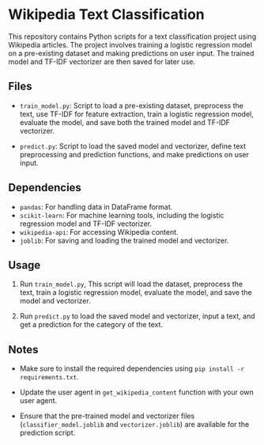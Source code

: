 # Wikipedia Text Classification

This repository contains Python scripts for a text classification project using Wikipedia articles. The project involves training a logistic regression model on a pre-existing dataset and making predictions on user input. The trained model and TF-IDF vectorizer are then saved for later use.

## Files

- `train_model.py`: Script to load a pre-existing dataset, preprocess the text, use TF-IDF for feature extraction, train a logistic regression model, evaluate the model, and save both the trained model and TF-IDF vectorizer.

- `predict.py`: Script to load the saved model and vectorizer, define text preprocessing and prediction functions, and make predictions on user input.

## Dependencies

- `pandas`: For handling data in DataFrame format.
- `scikit-learn`: For machine learning tools, including the logistic regression model and TF-IDF vectorizer.
- `wikipedia-api`: For accessing Wikipedia content.
- `joblib`: For saving and loading the trained model and vectorizer.

## Usage

1. Run `train_model.py`, This script will load the dataset, preprocess the text, train a logistic regression model, evaluate the model, and save the model and vectorizer.

2. Run `predict.py` to load the saved model and vectorizer, input a text, and get a prediction for the category of the text.

## Notes

- Make sure to install the required dependencies using `pip install -r requirements.txt`.

- Update the user agent in `get_wikipedia_content` function with your own user agent.

- Ensure that the pre-trained model and vectorizer files (`classifier_model.joblib` and `vectorizer.joblib`) are available for the prediction script.


